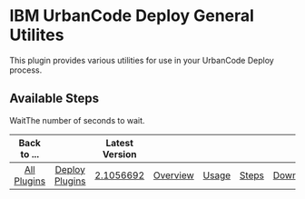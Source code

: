 
IBM UrbanCode Deploy General Utilites
=====================================


This plugin provides various utilities for use in your UrbanCode Deploy process.



Available Steps
---------------



WaitThe number of seconds to wait.





|Back to ...||Latest Version|||||
| :---: | :---: | :---: | :---: | :---: | :---: | :---: |
|[All Plugins](../../index.md)|[Deploy Plugins](../README.md)|[2.1056692](https://raw.githubusercontent.com/UrbanCode/IBM-UCD-PLUGINS/main/files/general-utilities/general-utilities-2.1056692.zip)|[Overview](overview.md)|[Usage](usage.md)|[Steps](steps.md)|[Downloads](downloads.md)|
